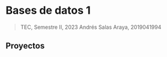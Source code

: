 Bases de datos 1
================
>TEC, Semestre II, 2023
>Andrés Salas Araya, 2019041994

## Proyectos